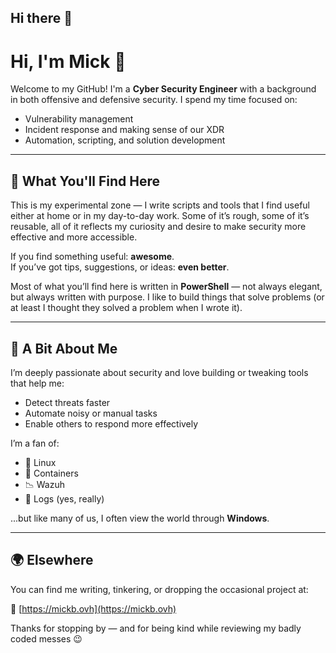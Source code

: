## Hi there 👋

<!--
**mickgb256/mickgb256** is a ✨ _special_ ✨ repository because its `README.md` (this file) appears on your GitHub profile.

Here are some ideas to get you started:

- 🔭 I’m currently working on ...
- 🌱 I’m currently learning ...
- 👯 I’m looking to collaborate on ...
- 🤔 I’m looking for help with ...
- 💬 Ask me about ...
- 📫 How to reach me: ...
- 😄 Pronouns: ...
- ⚡ Fun fact: ...
-->
# Hi, I'm Mick 👋

Welcome to my GitHub! I'm a **Cyber Security Engineer** with a background in both offensive and defensive security. I spend my time focused on:

- Vulnerability management
- Incident response and making sense of our XDR
- Automation, scripting, and solution development

---

## 🧪 What You'll Find Here

This is my experimental zone — I write scripts and tools that I find useful either at home or in my day-to-day work. Some of it’s rough, some of it’s reusable, all of it reflects my curiosity and desire to make security more effective and more accessible.

If you find something useful: **awesome**.  
If you’ve got tips, suggestions, or ideas: **even better**.

Most of what you’ll find here is written in **PowerShell** — not always elegant, but always written with purpose. I like to build things that solve problems (or at least I thought they solved a problem when I wrote it).

---

## 🔐 A Bit About Me

I’m deeply passionate about security and love building or tweaking tools that help me:

- Detect threats faster
- Automate noisy or manual tasks
- Enable others to respond more effectively

I’m a fan of:

- 🐧 Linux
- 🐋 Containers
- 📉 Wazuh
- 💾 Logs (yes, really)

...but like many of us, I often view the world through **Windows**.

---

## 🌍 Elsewhere

You can find me writing, tinkering, or dropping the occasional project at:

🔗 [https://mickb.ovh](https://mickb.ovh)

Thanks for stopping by — and for being kind while reviewing my badly coded messes 😉

